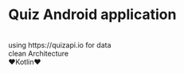 # Quiz Android application
<br>
using https://quizapi.io for data
<br>
clean Architecture
<br>
❤️Kotlin❤️
